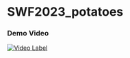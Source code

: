# SWF2023_potatoes

### Demo Video
[![Video Label](http://img.youtube.com/vi/Y31EOTUeWI0/0.jpg)](https://youtu.be/Y31EOTUeWI0)
